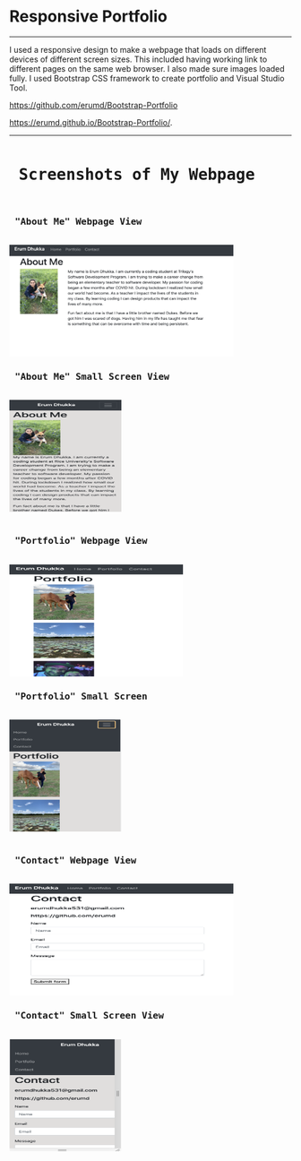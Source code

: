 <h1>Responsive Portfolio</h1>
<!-- <hr> adds line under title -->
<hr>
I used a responsive design to make a webpage that loads on different devices of different screen sizes.  This included having working link to different pages on the same web browser. I also made sure images loaded fully. I used Bootstrap CSS framework to create portfolio and Visual Studio Tool.  

https://github.com/erumd/Bootstrap-Portfolio

https://erumd.github.io/Bootstrap-Portfolio/.
<hr>
<!-- <pre will add spacing> -->
<pre>
<h1> Screenshots of My Webpage </h1>
<h3> "About Me" Webpage View </h3>
<img src= "images/webpage.jpg" alt= "webpage" width= "400" height="200">
<h3> "About Me" Small Screen View </h3>
<img src= "images/smallscreen.jpg" alt= "webpage" width= "200" height="200">

<h3> "Portfolio" Webpage View </h3>
<img src= "images/portfolio.jpg" alt= "webpage" width= "310" height="200">
<h3> "Portfolio" Small Screen </h3>
<img src= "images/portfolio2.jpg" alt= "webpage" width= "200" height="200">

<h3> "Contact" Webpage View </h3>
<img src= "images/contact.jpg" alt= "webpage" width= "400" height="200">
<h3> "Contact" Small Screen View </h3>
<img src= "images/contact2.jpg" alt= "webpage" width= "200" height="200">
</pre>